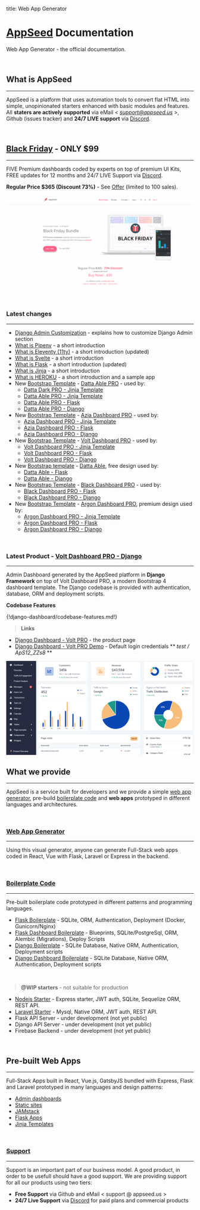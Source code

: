 
title: Web App Generator

# [AppSeed](https://appseed.us/) Documentation

Web App Generator - the official documentation.

<br />

## What is AppSeed
---

AppSeed is a platform that uses automation tools to convert flat HTML into simple, unopinionated starters enhanced with basic modules and features. 
All **staters are actively supported** via eMail < *support@appseed.us* >, Github (issues tracker) and **24/7 LIVE support** via [Discord](https://discord.gg/fZC6hup).

<br />

## [Black Friday](https://appseed.us/bundles/black-friday) - ONLY $99
---

FIVE Premium dashboards coded by experts on top of premium UI Kits, FREE updates for 12 months and 24/7 LIVE Support via [Discord](https://discord.gg/fZC6hup).

**Regular Price $365 (Discount 73%)** - See [Offer](https://appseed.us/bundles/black-friday) (limited to 100 sales).

![Black Friday Offer - AppSeed.](https://raw.githubusercontent.com/black-friday-deals/black-friday-deals/main/media/bf-appseed-intro.gif)

<br />

### Latest changes
---

- [Django Admin Customization](/how-to/django-admin-customization/) - explains how to customize Django Admin section
- [What is Pipenv](/what-is/pipenv/) - a short introduction 
- [What is Eleventy (11ty)](/what-is/eleventy/) - a short introduction (updated)
- [What is Svelte](/what-is/svelte-js/) - a short introduction 
- [What is Flask](/what-is/flask/) - a short introduction (updated)
- [What is Jinja](/what-is/jinja/) - a short introduction 
- [What is HEROKU](/what-is/heroku/) - a short introduction and a sample app 
- New [Bootstrap Template](/bootstrap-template/) - [Datta Able PRO](/bootstrap-template/datta-able-pro/) - used by:
    - [Datta Dark PRO - Jinja Template](/jinja-template/jinja-datta-able-dark-pro/)
    - [Datta Able PRO - Jinja Template](/jinja-template/jinja-datta-able-pro/)
    - [Datta Able PRO - Flask](/admin-dashboards/flask-dashboard-dattaable-pro/)
    - [Datta Able PRO - Django](/admin-dashboards/django-dashboard-dattaable-pro/)
- New [Bootstrap Template](/bootstrap-template/) - [Azia Dashboard PRO](/bootstrap-template/azia-dashboard-pro/) - used by:
    - [Azia Dashboard PRO - Jinja Template](/jinja-template/jinja-azia-dashboard-pro/)
    - [Azia Dashboard PRO - Flask](/admin-dashboards/flask-dashboard-azia-pro/)
    - [Azia Dashboard PRO - Django](/admin-dashboards/django-dashboard-azia-pro/)
- New [Bootstrap Template](/bootstrap-template/) - [Volt Dashboard PRO](/bootstrap-template/volt-dashboard-pro/) - used by:
    - [Volt Dashboard PRO - Jinja Template](/jinja-template/jinja-template-volt-pro/)
    - [Volt Dashboard PRO - Flask](/admin-dashboards/flask-dashboard-volt-pro/)
    - [Volt Dashboard PRO - Django](/admin-dashboards/django-dashboard-volt-pro/)
- New [Bootstrap template](/bootstrap-template/) - [Datta Able](/bootstrap-template/datta-able/), free design used by:
    - [Datta Able - Flask](/admin-dashboards/flask-dashboard-dattaable/)
    - [Datta Able - Django](/admin-dashboards/django-dashboard-dattaable/)
- New [Bootstrap Template](/bootstrap-template/) - [Black Dashboard PRO](/bootstrap-template/black-dashboard-pro/) - used by:
    - [Black Dashboard PRO - Flask](/admin-dashboards/flask-dashboard-black-pro/)
    - [Black Dashboard PRO - Django](/admin-dashboards/django-dashboard-black-pro/)
- New [Bootstrap Template](/bootstrap-template/) - [Argon Dashboard PRO](/bootstrap-template/argon-dashboard-pro/), premium design used by:
    - [Argon Dashboard PRO - Jinja Template](/jinja-template/jinja-template-argon-pro/)
    - [Argon Dashboard PRO - Flask](/admin-dashboards/flask-dashboard-argon-pro/)
    - [Argon Dashboard PRO - Django](/admin-dashboards/django-dashboard-argon-pro/)

<br />

### Latest Product - [Volt Dashboard PRO - Django](/admin-dashboards/django-dashboard-volt-pro/)
---

Admin Dashboard generated by the AppSeed platform in **Django Framework** on top of Volt Dashboard PRO, a modern Bootstrap 4 dashboard template. The Django codebase is provided with authentication, database, ORM and deployment scripts.  

**Codebase Features**

{!django-dashboard/codebase-features.md!}

> **Links**

- [Django Dashboard - Volt PRO](https://appseed.us/admin-dashboards/django-dashboard-volt-pro) - the product page
- [Django Dashboard - Volt PRO Demo](https://django-dashboard-volt-pro.appseed.us/) - Default login credentials ** *test / ApS12_ZZs8* **

![Flask Dashboard - Volt Dashboard PRO, admin dashboard starter coded in Flask by AppSeed.](https://raw.githubusercontent.com/app-generator/flask-dashboard-volt-pro/main/media/flask-dashboard-volt-pro-screen.png) 
<br />

## What we provide
---

AppSeed is a service built for developers and we provide a simple [web app generator](/app-generator/), pre-build [boilerplate code](/boilerplate-code/) and **web apps** prototyped in different languages and architectures.


<br />

### [Web App Generator](/app-generator/)
---

Using this visual generator, anyone can generate Full-Stack web apps coded in React, Vue with Flask, Laravel or Express in the backend.

<br />

### [Boilerplate Code](/boilerplate-code/)

---

Pre-built boilerplate code prototyped in different patterns and programming languages.

- [Flask Boilerplate](/boilerplate-code/flask/) - SQLite, ORM, Authentication, Deployment (Docker, Gunicorn/Nginx)
- [Flask Dashboard Boilerplate](/boilerplate-code/flask-dashboard/) - Blueprints, SQLite/PostgreSql, ORM, Alembic (Migrations), Deploy Scripts
- [Django Boilerplate](/boilerplate-code/django/) - SQLite Database, Native ORM, Authentication, Deployment scripts
- [Django Dashboard Boilerplate](/boilerplate-code/django-dashboard/) - SQLite Database, Native ORM, Authentication, Deployment scripts

<br />

> **@WIP starters** - not suitable for production

- [Nodejs Starter](https://github.com/app-generator/nodejs-starter) - Express starter, JWT auth, SQLite, Sequelize ORM, REST API.
- [Laravel Starter](https://github.com/app-generator/laravel-boilerplate) - Mysql, Native ORM, JWT auth, REST API.
- Flask API Server - under development (not yet public)
- Django API Server - under development (not yet public)
- Firebase Backend - under development (not yet public)

<br />

## Pre-built Web Apps

---

Full-Stack Apps built in React, Vue.js, GatsbyJS bundled with Express, Flask and Laravel prototyped in many languages and design patterns: 

- [Admin dashboards](/admin-dashboards/)
- [Static sites](/static-site/)
- [JAMstack](/apps/jamstack/)
- [Flask Apps](/apps/flask-apps/)
- [Jinja Templates](/jinja-template/)

<br />

### [Support](https://appseed.us/support)

---

Support is an important part of our business model. A good product, in order to be usefull should have a good support. We are providing support for all our products using two tiers:

- **Free Support** via Github and eMail < support @ appseed.us >
- **24/7 Live Support** via [Discord](https://discord.gg/fZC6hup) for paid plans and commercial products
